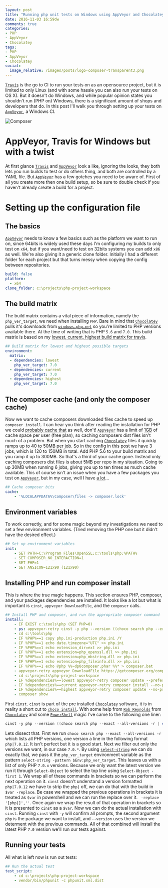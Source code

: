 ```yaml
---
layout: post
title: "Running php unit tests on Windows using AppVeyor and Chocolatey"
date: 2016-11-03 16:59dw
comments: true
categories:
- PHP
- AppVeyor
- Chocolatey
tags:
- PHP
- AppVeyor
- Chocolatey
social:
  image_relative: /images/posts/logo-composer-transparent3.png
---
```


[`Travis`](https://travis-ci.org/) is the go to CI to run your tests on as an opensource project, but it is limited to only Linux (and with some hassle you can also run your tests on OS X). But it doesn't do Windows, and while popular opinion states you shouldn't run (PHP on) Windows, there is a significant amount of shops and developers that do. In this post I'll walk you through setting up your tests on [`AppVeyor`](https://www.appveyor.com/), a Windows CI.

![Composer](/images/posts/logo-composer-transparent3.png)

<!-- More -->

# AppVeyor, Travis for Windows but with a twist

At first glance [`Travis`](https://travis-ci.org/) and [`AppVeyor`](https://www.appveyor.com/) look a like, ignoring the looks, they both lets you run builds to test or do others thing, and both are controlled by a YAML file. But [`AppVeyor`](https://www.appveyor.com/) has a few gotches you need to be aware of. First of all you create more then one build setup, so be sure to double check if you haven't already create a build for a project.

# Setting up the configuration file

## The basics

[`AppVeyor`](https://www.appveyor.com/) needs to know a few basics such as the platform we want to run on, since 64bits is widely used these days I'm configuring my builds to only test on `x64`, but if you want/need to test on 32bits systems you can add `x86` as well. We're also giving it a generic clone folder. Initially I had a different folder for each project but that turns messy when copying the config between repositories. 

```YAML
build: false
platform:
  - x64
clone_folder: c:\projects\php-project-workspace
```

## The build matrix

The build matrix contains a vital piece of information, namely the `php_ver_target`, we need when installing `PHP`. Bare in mind that [`Chocolatey`](https://chocolatey.org/) pulls it's downloads from [`windows.php.net`](http://windows.php.net/download/) so you're limited to PHP versions available there. At the time of writing that is PHP `5.6` and `7.0`. This build matrix is based on my [lowest, current, highest build matrix for travis](/2015/06/test-lowest-current-and-highest-possible-on-travis). 

```YAML
## Build matrix for lowest and highest possible targets
environment:
  matrix:
  - dependencies: lowest
    php_ver_target: 7.0
  - dependencies: current
    php_ver_target: 7.0
  - dependencies: highest
    php_ver_target: 7.0
```

## The composer cache (and only the composer cache)

Now we want to cache composers downloaded files cache to speed up `composer install`. I can hear you think after reading the installation for PHP we could [probably cache that](https://www.appveyor.com/docs/build-cache/#caching-chocolatey-packages) as well, don't! [`AppVeyor`](https://www.appveyor.com/) has a limit of [1GB](https://www.appveyor.com/docs/build-cache/#cache-size-beta) of cache space per user (free plan), so caching composers dist files isn't much of a problem. But when you start caching [`Chocolatey`](https://chocolatey.org/) files it quickly ramps up to 40 to 50MB per job. So in the config in this post we have 3 jobs, which is 120 to 150MB in total. Add PHP 5.6  to your build matrix and you ramp it up to 300MB. So that's a third of your cache gone. Instead only caching composers dist files is about 5MB per repo in my situation. Going to up 30MB when running 6 jobs, giving you up to ten times as much cache available. This of course isn't an issue when you have a few packages you test on [`AppVeyor`](https://www.appveyor.com/), but in my case, well I have [a lot](https://packagist.org/users/WyriHaximus/packages/)...

```YAML
## Cache composer bits
cache:
    - '%LOCALAPPDATA%\Composer\files -> composer.lock'
```

## Environment variables

To work correctly, and for some magic beyond my investigations we need to set a few environment variables. (Tried removing the PHP one but it didn't have the desired effect.)

```YAML
## Set up environment variables
init:
    - SET PATH=C:\Program Files\OpenSSL;c:\tools\php;%PATH%
    - SET COMPOSER_NO_INTERACTION=1
    - SET PHP=1
    - SET ANSICON=121x90 (121x90)
```

## Installing PHP and run composer install

This is where the true magic happens. This section ensures PHP, composer, and your packages dependencies are installed. It looks like a lot but what is important is `cinst`, `appveyor DownloadFile`, and the `composer` calls.

```YAML
## Install PHP and composer, and run the appropriate composer command
install:
    - IF EXIST c:\tools\php (SET PHP=0)
    - ps: appveyor-retry cinst -y php --version ((choco search php --exact --all-versions -r | select-string -pattern $Env:php_ver_target | Select-Object -first 1) -replace '[php|]','')
    - cd c:\tools\php
    - IF %PHP%==1 copy php.ini-production php.ini /Y
    - IF %PHP%==1 echo date.timezone="UTC" >> php.ini
    - IF %PHP%==1 echo extension_dir=ext >> php.ini
    - IF %PHP%==1 echo extension=php_openssl.dll >> php.ini
    - IF %PHP%==1 echo extension=php_mbstring.dll >> php.ini
    - IF %PHP%==1 echo extension=php_fileinfo.dll >> php.ini
    - IF %PHP%==1 echo @php %%~dp0composer.phar %%* > composer.bat
    - appveyor-retry appveyor DownloadFile https://getcomposer.org/composer.phar
    - cd c:\projects\php-project-workspace
    - IF %dependencies%==lowest appveyor-retry composer update --prefer-lowest --no-progress --profile -n
    - IF %dependencies%==current appveyor-retry composer install --no-progress --profile
    - IF %dependencies%==highest appveyor-retry composer update --no-progress --profile -n
    - composer show
```

First `cinst`. `cinst` is part of the pre installed [`Chocolatey`](https://chocolatey.org/) software, it is in reality a short cut to [`choco install`](https://chocolatey.org/docs/commands-install). 
With some help from [`Rob Reynolds`](https://twitter.com/ferventcoder) from [`Chocolatey`](https://chocolatey.org/) and some [`PowerShell`](https://en.wikipedia.org/wiki/PowerShell) magic I've came to the following one liner:

```powershell
cinst -y php --version ((choco search php --exact --all-versions -r | select-string -pattern $Env:php_ver_target | Select-Object -first 1) -replace '[php|]','')
```

Lets dissect that. First we run `choco search php --exact --all-versions -r` which lists all PHP versions, one version a line in the following format `php|7.0.12`. It isn't perfect but it is a good start.
Next we filter out only the versions we want, in our case `7.0.*`. By using [`select-string`](http://ss64.com/ps/select-string.html) we can do exactly that, we pass it the `php_ver_target` environment variable as the pattern `select-string -pattern $Env:php_ver_target`. This leaves us with a list of only PHP `7.0.x` versions.
Because we only want the latest version we run it through `Select-Object` to select the top line using `Select-Object -first 1`. We wrap all of these commands in brackets so we can perform the next operation on it. 
`cinst` doesn't understand a version formatted `php|7.0.12` we have to strip the `php|` off, we can do that with the build in `$var -replace`. Be case we wrapped the previous operations in brackets it is treated as `$var` in powershell and we can run the replace over it. ` -replace '[php|]',''`.
Once again we wrap the result of that operation in brackets so it is presented to `cinst` as a `$var`. Now we can do the actual installation with `cinst`.
Running `cinst` with `-y` will confirm all prompts, the second argument `php` is the package we want to install, and `--version` uses the version we determent with the previous commands.
All of that combined will install the latest PHP `7.0` version we'll run our tests against.

## Running your tests

All what is left now is run out tests:

```YAML
## Run the actual test
test_script:
    - cd c:\projects\php-project-workspace
    - vendor/bin/phpunit -c phpunit.xml.dist
```
